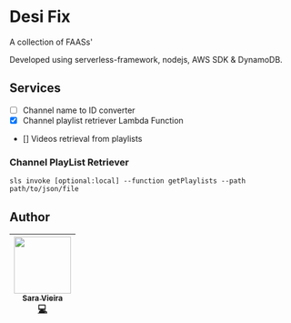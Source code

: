 # Desi Fix

A collection of FAASs'

Developed using serverless-framework, nodejs, AWS SDK & DynamoDB.

## Services

- [ ] Channel name to ID converter
- [x] Channel playlist retriever Lambda Function
- [] Videos retrieval from playlists

### Channel PlayList Retriever
```sls invoke [optional:local] --function getPlaylists --path path/to/json/file```

## Author

<!-- ALL-CONTRIBUTORS-LIST:START - Do not remove or modify this section -->
<!-- prettier-ignore -->
| [<img src="https://avatars1.githubusercontent.com/u/4011536?s=460&v=4" width="100px;"/><br /><sub><b>Sara Vieira</b></sub>](http://aqkhan.ninja)<br />[💻](https://github.com/aqkhan "Code") |
| :---: |
<!-- ALL-CONTRIBUTORS-LIST:END -->
<!-- ALL-CONTRIBUTORS-LIST: START - Do not remove or modify this section -->
<!-- ALL-CONTRIBUTORS-LIST:END -->